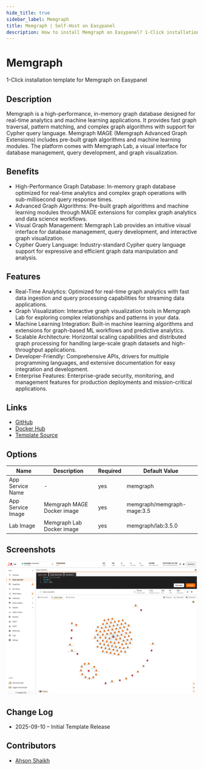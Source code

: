```yaml
---
hide_title: true
sidebar_label: Memgraph
title: Memgraph | Self-Host on Easypanel
description: How to install Memgraph on Easypanel? 1-Click installation template for Memgraph on Easypanel
---
```


<!-- generated -->

# Memgraph

1-Click installation template for Memgraph on Easypanel

## Description

Memgraph is a high-performance, in-memory graph database designed for real-time analytics and machine learning applications. It provides fast graph traversal, pattern matching, and complex graph algorithms with support for Cypher query language. Memgraph MAGE (Memgraph Advanced Graph Extensions) includes pre-built graph algorithms and machine learning modules. The platform comes with Memgraph Lab, a visual interface for database management, query development, and graph visualization.

## Benefits

- High-Performance Graph Database: In-memory graph database optimized for real-time analytics and complex graph operations with sub-millisecond query response times.
- Advanced Graph Algorithms: Pre-built graph algorithms and machine learning modules through MAGE extensions for complex graph analytics and data science workflows.
- Visual Graph Management: Memgraph Lab provides an intuitive visual interface for database management, query development, and interactive graph visualization.
- Cypher Query Language: Industry-standard Cypher query language support for expressive and efficient graph data manipulation and analysis.

## Features

- Real-Time Analytics: Optimized for real-time graph analytics with fast data ingestion and query processing capabilities for streaming data applications.
- Graph Visualization: Interactive graph visualization tools in Memgraph Lab for exploring complex relationships and patterns in your data.
- Machine Learning Integration: Built-in machine learning algorithms and extensions for graph-based ML workflows and predictive analytics.
- Scalable Architecture: Horizontal scaling capabilities and distributed graph processing for handling large-scale graph datasets and high-throughput applications.
- Developer-Friendly: Comprehensive APIs, drivers for multiple programming languages, and extensive documentation for easy integration and development.
- Enterprise Features: Enterprise-grade security, monitoring, and management features for production deployments and mission-critical applications.

## Links

- [GitHub](https://github.com/memgraph/memgraph)
- [Docker Hub](https://hub.docker.com/r/memgraph/memgraph)
- [Template Source](https://github.com/easypanel-io/templates/tree/main/templates/memgraph)

## Options

Name | Description | Required | Default Value
-|-|-|-
App Service Name | - | yes | memgraph
App Service Image | Memgraph MAGE Docker image | yes | memgraph/memgraph-mage:3.5
Lab Image | Memgraph Lab Docker image | yes | memgraph/lab:3.5.0

## Screenshots

![Memgraph Screenshot](./assets/screenshot.png)

## Change Log

- 2025-09-10 – Initial Template Release

## Contributors

- [Ahson Shaikh](https://github.com/Ahson-Shaikh)
